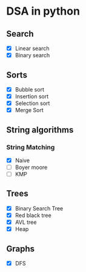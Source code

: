 # DSA in python

## Search
- [x] Linear search
- [x] Binary search

## Sorts
- [x] Bubble sort
- [x] Insertion sort
- [x] Selection sort
- [x] Merge Sort

## String algorithms
### String Matching
- [x] Naive
- [ ] Boyer moore
- [ ] KMP

## Trees
- [x] Binary Search Tree
- [x] Red black tree
- [x] AVL tree
- [x] Heap

## Graphs
- [x] DFS